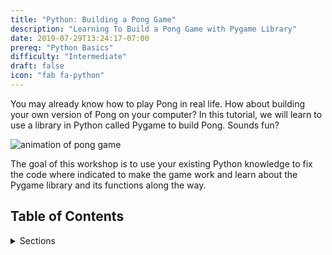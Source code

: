 ```yaml
---
title: "Python: Building a Pong Game"
description: "Learning To Build a Pong Game with Pygame Library"
date: 2019-07-29T13:24:17-07:00
prereq: "Python Basics"
difficulty: "Intermediate"
draft: false
icon: "fab fa-python"
---
```


You may already know how to play Pong in real life. How about building your own version of Pong on your computer? In
this tutorial, we will learn to use a library in Python called Pygame to build Pong. Sounds fun?

![animation of pong game](https://media.giphy.com/media/xThuWtNFKZWG6fUFe8/giphy.gif)

The goal of this workshop is to use your existing Python knowledge to fix the code where indicated to make the game work
and learn about the Pygame library and its functions along the way.

## Table of Contents

<details>
<summary>Sections</summary>
{{% children %}}
</details>
